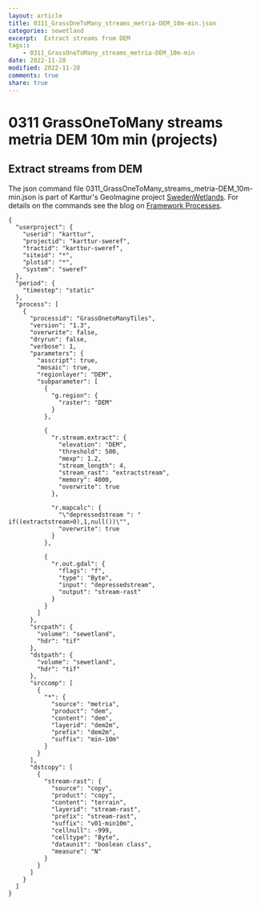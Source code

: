 ```yaml
---
layout: article
title: 0311_GrassOneToMany_streams_metria-DEM_10m-min.json
categories: sewetland
excerpt:  Extract streams from DEM
tags:: 
    - 0311_GrassOneToMany_streams_metria-DEM_10m-min
date: 2022-11-28
modified: 2022-11-28
comments: true
share: true
---
```


# 0311 GrassOneToMany streams metria DEM 10m min (projects)

##  Extract streams from DEM

The json command file <span class='file'>0311_GrassOneToMany_streams_metria-DEM_10m-min.json</span> is part of Karttur's GeoImagine project [<span class='project'>SwedenWetlands</span>](https://karttur.github.io/geoimagine03-proj-wetland-se/index.html). For details on the commands see the blog on [Framework Processes](https://karttur.github.io/geoimagine03-docs-procpack/).

```
{
  "userproject": {
    "userid": "karttur",
    "projectid": "karttur-sweref",
    "tractid": "karttur-sweref",
    "siteid": "*",
    "plotid": "*",
    "system": "sweref"
  },
  "period": {
    "timestep": "static"
  },
  "process": [
    {
      "processid": "GrassOnetoManyTiles",
      "version": "1.3",
      "overwrite": false,
      "dryrun": false,
      "verbose": 1,
      "parameters": {
        "asscript": true,
        "mosaic": true,
        "regionlayer": "DEM",
        "subparameter": [
          {
            "g.region": {
              "raster": "DEM"
            }
          },

          {
            "r.stream.extract": {
              "elevation": "DEM",
              "threshold": 500,
              "mexp": 1.2,
              "stream_length": 4,
              "stream_rast": "extractstream",
              "memory": 4000,
              "overwrite": true
            },

            "r.mapcalc": {
              "\"depressedstream ": " if((extractstream>0),1,null())\"",
              "overwrite": true
            }
          },

          {
            "r.out.gdal": {
              "flags": "f",
              "type": "Byte",
              "input": "depressedstream",
              "output": "stream-rast"
            }
          }
        ]
      },
      "srcpath": {
        "volume": "sewetland",
        "hdr": "tif"
      },
      "dstpath": {
        "volume": "sewetland",
        "hdr": "tif"
      },
      "srccomp": [
        {
          "*": {
            "source": "metria",
            "product": "dem",
            "content": "dem",
            "layerid": "dem2m",
            "prefix": "dem2m",
            "suffix": "min-10m"
          }
        }
      ],
      "dstcopy": [
        {
          "stream-rast": {
            "source": "copy",
            "product": "copy",
            "content": "terrain",
            "layerid": "stream-rast",
            "prefix": "stream-rast",
            "suffix": "v01-min10m",
            "cellnull": -999,
            "celltype": "Byte",
            "dataunit": "boolean class",
            "measure": "N"
          }
        }
      ]
    }
  ]
}
```
